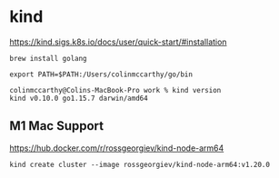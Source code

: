 # kind

https://kind.sigs.k8s.io/docs/user/quick-start/#installation

```
brew install golang
```

```
export PATH=$PATH:/Users/colinmccarthy/go/bin
```

```
colinmccarthy@Colins-MacBook-Pro work % kind version
kind v0.10.0 go1.15.7 darwin/amd64
```

## M1 Mac Support

https://hub.docker.com/r/rossgeorgiev/kind-node-arm64

```
kind create cluster --image rossgeorgiev/kind-node-arm64:v1.20.0
```

